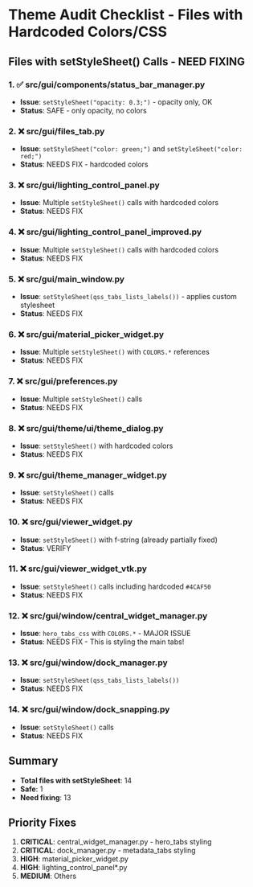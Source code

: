 # Theme Audit Checklist - Files with Hardcoded Colors/CSS

## Files with setStyleSheet() Calls - NEED FIXING

### 1. ✅ src/gui/components/status_bar_manager.py
- **Issue**: `setStyleSheet("opacity: 0.3;")` - opacity only, OK
- **Status**: SAFE - only opacity, no colors

### 2. ❌ src/gui/files_tab.py
- **Issue**: `setStyleSheet("color: green;")` and `setStyleSheet("color: red;")`
- **Status**: NEEDS FIX - hardcoded colors

### 3. ❌ src/gui/lighting_control_panel.py
- **Issue**: Multiple `setStyleSheet()` calls with hardcoded colors
- **Status**: NEEDS FIX

### 4. ❌ src/gui/lighting_control_panel_improved.py
- **Issue**: Multiple `setStyleSheet()` calls with hardcoded colors
- **Status**: NEEDS FIX

### 5. ❌ src/gui/main_window.py
- **Issue**: `setStyleSheet(qss_tabs_lists_labels())` - applies custom stylesheet
- **Status**: NEEDS FIX

### 6. ❌ src/gui/material_picker_widget.py
- **Issue**: Multiple `setStyleSheet()` with `COLORS.*` references
- **Status**: NEEDS FIX

### 7. ❌ src/gui/preferences.py
- **Issue**: Multiple `setStyleSheet()` calls
- **Status**: NEEDS FIX

### 8. ❌ src/gui/theme/ui/theme_dialog.py
- **Issue**: `setStyleSheet()` with hardcoded colors
- **Status**: NEEDS FIX

### 9. ❌ src/gui/theme_manager_widget.py
- **Issue**: `setStyleSheet()` calls
- **Status**: NEEDS FIX

### 10. ❌ src/gui/viewer_widget.py
- **Issue**: `setStyleSheet()` with f-string (already partially fixed)
- **Status**: VERIFY

### 11. ❌ src/gui/viewer_widget_vtk.py
- **Issue**: `setStyleSheet()` calls including hardcoded `#4CAF50`
- **Status**: NEEDS FIX

### 12. ❌ src/gui/window/central_widget_manager.py
- **Issue**: `hero_tabs_css` with `COLORS.*` - MAJOR ISSUE
- **Status**: NEEDS FIX - This is styling the main tabs!

### 13. ❌ src/gui/window/dock_manager.py
- **Issue**: `setStyleSheet(qss_tabs_lists_labels())`
- **Status**: NEEDS FIX

### 14. ❌ src/gui/window/dock_snapping.py
- **Issue**: `setStyleSheet()` calls
- **Status**: NEEDS FIX

## Summary
- **Total files with setStyleSheet**: 14
- **Safe**: 1
- **Need fixing**: 13

## Priority Fixes
1. **CRITICAL**: central_widget_manager.py - hero_tabs styling
2. **CRITICAL**: dock_manager.py - metadata_tabs styling
3. **HIGH**: material_picker_widget.py
4. **HIGH**: lighting_control_panel*.py
5. **MEDIUM**: Others

